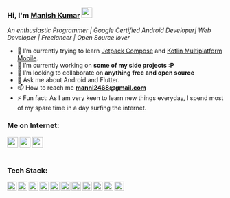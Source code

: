 ### Hi, I'm [Manish Kumar](https://github.com/KunwarManish2008) <img src="https://media.giphy.com/media/hvRJCLFzcasrR4ia7z/giphy.gif" width="25px">

*An enthusiastic Programmer | Google Certified Android Developer| Web Developer | Freelancer | Open Source lover*
<!--
**Ratheshprabakar/Ratheshprabakar** is a ✨ _special_ ✨ repository because its `README.md` (this file) appears on your GitHub profile.
-->


- 🌱 I’m currently trying to learn [Jetpack Compose](https://developer.android.com/jetpack/compose) and [Kotlin Multiplatform Mobile](https://kotlinlang.org/lp/mobile/).
- 🔭 I’m currently working on **some of my side projects :P**
- 👯 I’m looking to collaborate on **anything free and open source**
- 💬 Ask me about Android and Flutter.
- 📫 How to reach me **manni2468@gmail.com**
- ⚡ Fun fact: As I am very keen to learn new things everyday, I spend most of my spare time in a day surfing the internet.

### Me on Internet:

<p>
<a href="https://twitter.com/manis61"><img src="https://img.shields.io/badge/twitter-%231DA1F2.svg?&style=for-the-badge&logo=twitter&logoColor=white" height=25></a>
<a href="https://www.linkedin.com/in/manish-kumar-5b9a0a144/"><img src="https://img.shields.io/badge/linkedin-%230077B5.svg?&style=for-the-badge&logo=linkedin&logoColor=white" height=25></a> 
<a href="https://www.instagram.com/kunwarmanish28/"><img src="https://img.shields.io/badge/instagram-%23E4405F.svg?&style=for-the-badge&logo=instagram&logoColor=white" height=25></a>
<br />
<br />


### Tech Stack:

<img align="left" alt="shashank | pub" width="22px" src="https://cdn.jsdelivr.net/npm/simple-icons@v3/icons/android.svg" title="android"/>
<img align="left" alt="shashank | pub" width="22px" src="https://cdn.jsdelivr.net/npm/simple-icons@v3/icons/java.svg" title="java"/>
<img align="left" alt="shashank | pub" width="22px" src="https://cdn.jsdelivr.net/npm/simple-icons@v3/icons/kotlin.svg" title="Kotlin"/>
<img align="left" alt="shashank | pub" width="22px" src="https://cdn.jsdelivr.net/npm/simple-icons@v3/icons/gradle.svg" title="Gradle"/>
<img align="left" alt="shashank | pub" width="22px" src="https://cdn.jsdelivr.net/npm/simple-icons@v3/icons/flutter.svg" title="Flutter"/>
<img align="left" alt="shashank | pub" width="22px" src="https://cdn.jsdelivr.net/npm/simple-icons@v3/icons/dart.svg" title="Dart"/>
<img align="left" alt="shashank | pub" width="22px" src="https://cdn.jsdelivr.net/npm/simple-icons@v3/icons/jekyll.svg" title="Jekyll"/>
<img align="left" alt="shashank | pub" width="22px" src="https://cdn.jsdelivr.net/npm/simple-icons@v3/icons/hugo.svg" title="Hugo"/>
<img align="left" alt="shashank | pub" width="22px" src="https://cdn.jsdelivr.net/npm/simple-icons@v3/icons/git.svg" title="Git"/>
<img align="left" alt="shashank | pub" width="22px" src="https://cdn.jsdelivr.net/npm/simple-icons@v3/icons/python.svg" title="Python"/>
<img align="left" alt="shashank | pub" width="22px" src="https://cdn.jsdelivr.net/npm/simple-icons@v3/icons/figma.svg" title="Figma"/>
